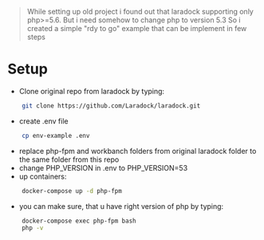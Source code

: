 > While setting up old project i found out that laradock supporting only php>=5.6.
> But i need somehow to change php to version 5.3
> So i created a simple "rdy to go" example that can be implement in few steps

# Setup

  - Clone original repo from laradock by typing:
```sh
    git clone https://github.com/Laradock/laradock.git
```
  - create .env file
```sh
    cp env-example .env
```
  - replace php-fpm and workbanch folders from original laradock folder to the same folder from this repo
  - change PHP_VERSION in .env to PHP_VERSION=53
  - up containers:
```sh
    docker-compose up -d php-fpm
```
  - you can make sure, that u have right version of php by typing:
```sh
    docker-compose exec php-fpm bash
    php -v
```
